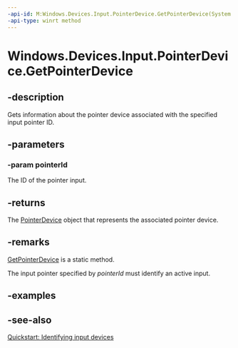 ```yaml
---
-api-id: M:Windows.Devices.Input.PointerDevice.GetPointerDevice(System.UInt32)
-api-type: winrt method
---
```


<!-- Method syntax
public Windows.Devices.Input.PointerDevice GetPointerDevice(System.UInt32 pointerId)
-->

# Windows.Devices.Input.PointerDevice.GetPointerDevice

## -description
Gets information about the pointer device associated with the specified input pointer ID.

## -parameters
### -param pointerId
The ID of the pointer input.

## -returns
The [PointerDevice](pointerdevice.md) object that represents the associated pointer device.

## -remarks
[GetPointerDevice](pointerdevice_getpointerdevice.md) is a static method.

The input pointer specified by *pointerId* must identify an active input.




## -examples

## -see-also
[Quickstart: Identifying input devices](http://msdn.microsoft.com/library/7001b56d-081b-4683-84bb-24c361397c08)